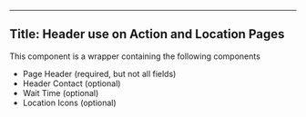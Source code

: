 
---
Title: Header use on Action and Location Pages
---
This component is a wrapper containing the following components
* Page Header (required, but not all fields)
* Header Contact (optional)
* Wait Time (optional)
* Location Icons (optional)